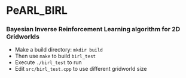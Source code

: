 # PeARL_BIRL
### Bayesian Inverse Reinforcement Learning algorithm for 2D Gridworlds
  - Make a build directory: `mkdir build`
  - Then use `make` to build `birl_test`
  - Execute `./birl_test` to run
  - Edit `src/birl_test.cpp` to use different gridworld size
